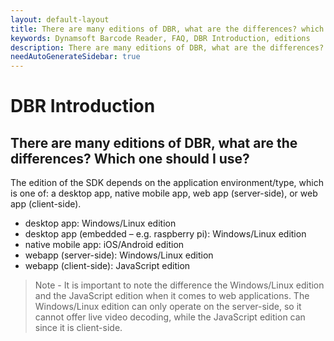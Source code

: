```yaml
---
layout: default-layout
title: There are many editions of DBR, what are the differences? which one should I use?
keywords: Dynamsoft Barcode Reader, FAQ, DBR Introduction, editions
description: There are many editions of DBR, what are the differences? which one should I use?
needAutoGenerateSidebar: true
---
```


# DBR Introduction

## There are many editions of DBR, what are the differences? Which one should I use?

The edition of the SDK depends on the application environment/type, which is one of: a desktop app, native mobile app, web app (server-side), or web app (client-side).

- desktop app: Windows/Linux edition
- desktop app (embedded – e.g. raspberry pi): Windows/Linux edition
- native mobile app: iOS/Android edition
- webapp (server-side): Windows/Linux edition
- webapp (client-side): JavaScript edition

> Note - It is important to note the difference the Windows/Linux edition and the JavaScript edition when it comes to web applications. The Windows/Linux edition can only operate on the server-side, so it cannot offer live video decoding, while the JavaScript edition can since it is client-side.
